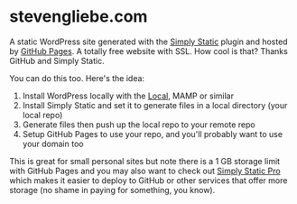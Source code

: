 # stevengliebe.com

A static WordPress site generated with the [Simply Static](https://wordpress.org/plugins/simply-static/) plugin and hosted by [GitHub Pages](https://pages.github.com/). A totally free website with SSL. How cool is that? Thanks GitHub and Simply Static.

You can do this too. Here's the idea:

1. Install WordPress locally with the [Local](<https://localwp.com>), MAMP or similar
2. Install Simply Static and set it to generate files in a local directory (your local repo)
3. Generate files then push up the local repo to your remote repo
4. Setup GitHub Pages to use your repo, and you'll probably want to use your domain too

This is great for small personal sites but note there is a 1 GB storage limit with GitHub Pages and you may also want to check out [Simply Static Pro](https://simplystatic.com) which makes it easier to deploy to GitHub or other services that offer more storage (no shame in paying for something, you know).
